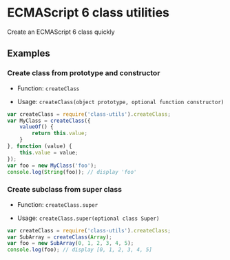 
# ECMAScript 6 class utilities

Create an ECMAScript 6 class quickly

## Examples

### Create class from prototype and constructor

 - Function: `createClass`

 - Usage: `createClass(object prototype, optional function constructor)`

```javascript
var createClass = require('class-utils').createClass;
var MyClass = createClass({
	valueOf() {
		return this.value;
	}
}, function (value) {
	this.value = value;
});
var foo = new MyClass('foo');
console.log(String(foo)); // display 'foo'
```

### Create subclass from super class

 - Function: `createClass.super`

 - Usage: `createClass.super(optional class Super)`

```javascript
var createClass = require('class-utils').createClass;
var SubArray = createClass(Array);
var foo = new SubArray(0, 1, 2, 3, 4, 5);
console.log(foo); // display [0, 1, 2, 3, 4, 5]
```
